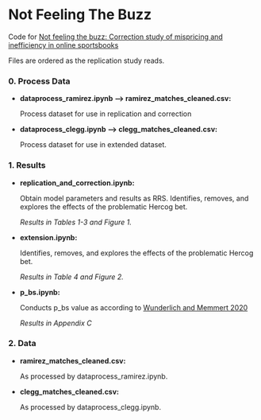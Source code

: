 # Not Feeling The Buzz

Code for [Not feeling the buzz: Correction study of mispricing and inefficiency in online sportsbooks](https://arxiv.org/abs/2306.01740)

Files are ordered as the replication study reads.

### 0. Process Data

- **dataprocess_ramirez.ipynb ⟶ ramirez_matches_cleaned.csv:**

   Process dataset for use in replication and correction

- **dataprocess_clegg.ipynb ⟶ clegg_matches_cleaned.csv:**

   Process dataset for use in extended dataset.

### 1. Results

- **replication_and_correction.ipynb:**

  Obtain model parameters and results as RRS.
  Identifies, removes, and explores the effects of the problematic Hercog bet.

  *Results in Tables 1-3 and Figure 1.*

- **extension.ipynb:**

    Identifies, removes, and explores the effects of the problematic Hercog bet.

    *Results in Table 4 and Figure 2.*
    
- **p_bs.ipynb:**

   Conducts p_bs value as according to [Wunderlich and Memmert 2020](https://www.sciencedirect.com/science/article/pii/S016920701930233X?ref=pdf_download&fr=RR-2&rr=84b0d4ca5e9e71da)

   *Results in Appendix C*

### 2. Data

- **ramirez_matches_cleaned.csv:**

   As processed by dataprocess_ramirez.ipynb.   

- **clegg_matches_cleaned.csv:**

   As processed by dataprocess_clegg.ipynb.

